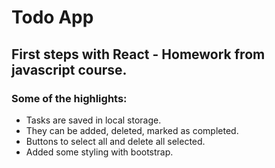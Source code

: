 # Todo App

## First steps with React - Homework from javascript course.

### Some of the highlights:

- Tasks are saved in local storage.
- They can be added, deleted, marked as completed.
- Buttons to select all and delete all selected.
- Added some styling with bootstrap.
